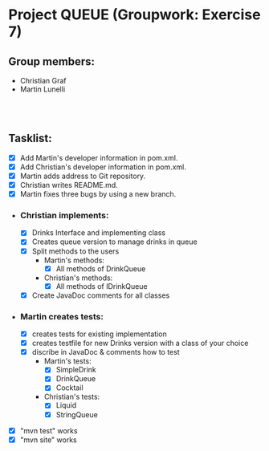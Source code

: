 # Project QUEUE (Groupwork: Exercise 7)
## Group members:  
* Christian Graf  
* Martin Lunelli
<br>
</br>

## Tasklist:
- [x] Add Martin's developer information in pom.xml.
- [x] Add Christian's developer information in pom.xml.
- [x] Martin adds address to Git repository.
- [x] Christian writes README.md.
- [x] Martin fixes three bugs by using a new branch.

- ### Christian implements:
    - [x] Drinks Interface and implementing class
    - [x] Creates queue version to manage drinks in queue
    - [x] Split methods to the users
        - Martin's methods:
            - [x] All methods of DrinkQueue  
        - Christian's methods:
            - [x] All methods of IDrinkQueue
    - [x] Create JavaDoc comments for all classes

- ### Martin creates tests:
    - [x] creates tests for existing implementation
    - [x] creates testfile for new Drinks version with a class of your choice
    - [x] discribe in JavaDoc & comments how to test
        - Martin's tests:
            - [x] SimpleDrink
            - [x] DrinkQueue
            - [x] Cocktail
        - Christian's tests:
            - [x] Liquid
            - [x] StringQueue

- [x] "mvn test" works
- [x] "mvn site" works
